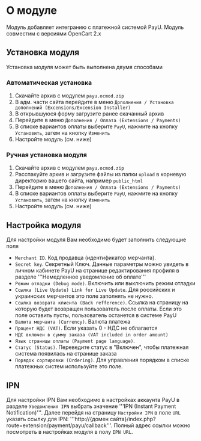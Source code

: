 # О модуле
Модуль добавляет интегранию с платежной системой PayU.
Модуль совместим с версиями OpenCart 2.x

## Установка модуля
Установка модуля может быть выполнена двумя способами

### Автоматическая установка
1. Скачайте архив с модулем ```payu.ocmod.zip```
2. В адм. части сайта перейдите в меню ```Дополнения / Установка дополнений (Excensions/Excension Installer)```
3. В открывшуюся форму загрузите ранее скачанный архив
4. Перейдите в меню ```Дополнения / Оплата (Extensions / Payments)```
5. В списке вариантов оплаты выберите ```PayU```, нажмите на кнопку ```Установить```, затем на кнопку ```Изменить```
6. Настройте модуль (см. ниже)

### Ручная установка модуля
1. Скачайте архив с модулем ```payu.ocmod.zip```
2. Расспакуйте архив и загрузите файлы из папки ```upload``` в корневую директорию вашего сайта, например ```public_html```
4. Перейдите в меню ```Дополнения / Оплата (Extensions / Payments)```
5. В списке вариантов оплаты выберите ```PayU```, нажмите на кнопку ```Установить```, затем на кнопку ```Изменить```
6. Настройте модуль (см. ниже)

## Настройка модуля
Для настройки модуля Вам необходимо будет заполнить следующие поля
* ```Merchant ID```. Код продавца (идентификатор мерчанта). 
* ```Secret key```. Секретный Ключ. Данные параметры можно увидеть в личном кабинете PayU на странице редактирования профиля в разделе '''Немедленное уведомление об оплате'''
* ```Режим отладки (Debug mode)```. Включить или выключить режим отладки
* ```Ссылка (Live Update) Link for Live Update```. Для российских и украинских мерчантов это поле заполнять не нужно.
* ```Ссылка возврата клиента (Back refference)```. Ссылка на страницу на которую будет возвращен пользователь после оплаты. Если это поле оставить пусты, пользователь останется в системе PayU
* ```Валюта мерчанта (Currency)```. Валюта платежа
* ```Процент НДС (VAT)```. Если указать 0 - НДС не облагается
* ```НДС включен в сумму заказа (VAT included in order amount)```
* ```Язык страницы оплаты (Payment page language)```. 
* ```Статус (Status)```. Переведите статус в "Включен", чтобы платежная система появилась на странице заказа
* ```Порядок сортировки (Ordering)```. Для управления порядком в списке платежных систем используйте это поле.

## IPN
Для настройки IPN Вам необходимо в настройках аккаунта PayU в разделе ```Уведомления IPN``` выбрать значение '''IPN (Instant Payment Notification)'''.
Далее перейдя на страницу ```Настройки IPN``` в поле ```URL``` указать ссылку для IPN: '''http://{домен сайта}/index.php?route=extension/payment/payu/callback'''.
Полный адрес ссылки можно посмотреть в настройках модуля в полу ```IPN URL```.
